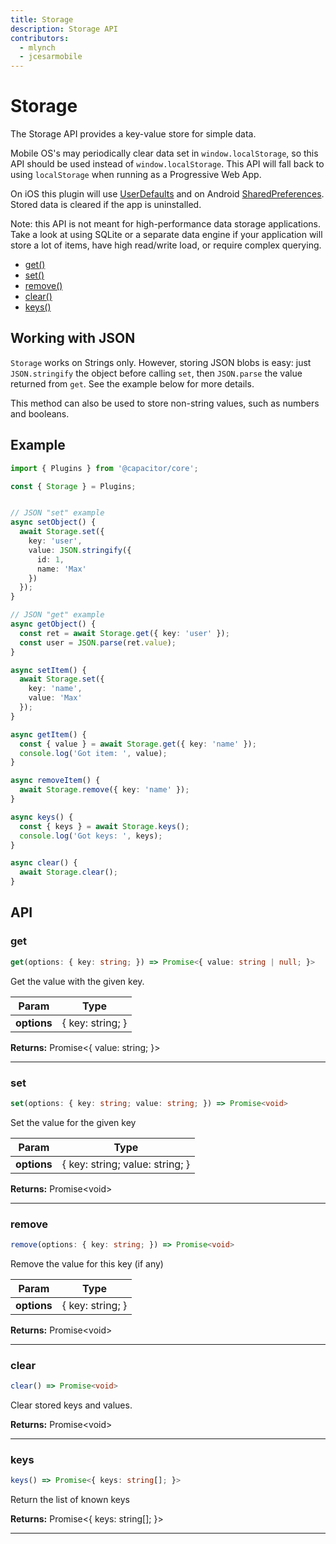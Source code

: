 ```yaml
---
title: Storage
description: Storage API
contributors:
  - mlynch
  - jcesarmobile
---
```


<plugin-platforms platforms="pwa,ios,android"></plugin-platforms>

# Storage

The Storage API provides a key-value store for simple data.

Mobile OS's may periodically clear data set in `window.localStorage`, so this API should be used instead of `window.localStorage`. This API will fall back to using `localStorage` when running as a Progressive Web App.

On iOS this plugin will use [UserDefaults](https://developer.apple.com/documentation/foundation/userdefaults) and on Android [SharedPreferences](https://developer.android.com/reference/android/content/SharedPreferences). Stored data is cleared if the app is uninstalled.

Note: this API is not meant for high-performance data storage applications. Take a look at using SQLite or a separate data engine if your application will store a lot of items, have high read/write load, or require complex querying.

<!--DOCGEN_INDEX_START-->
* [get()](#get)
* [set()](#set)
* [remove()](#remove)
* [clear()](#clear)
* [keys()](#keys)
<!--DOCGEN_INDEX_END-->

## Working with JSON

`Storage` works on Strings only. However, storing JSON blobs is easy: just `JSON.stringify` the object before calling `set`, then `JSON.parse` the value returned from `get`. See the
example below for more details.

This method can also be used to store non-string values, such as numbers and booleans.

## Example

```typescript
import { Plugins } from '@capacitor/core';

const { Storage } = Plugins;


// JSON "set" example
async setObject() {
  await Storage.set({
    key: 'user',
    value: JSON.stringify({
      id: 1,
      name: 'Max'
    })
  });
}

// JSON "get" example
async getObject() {
  const ret = await Storage.get({ key: 'user' });
  const user = JSON.parse(ret.value);
}

async setItem() {
  await Storage.set({
    key: 'name',
    value: 'Max'
  });
}

async getItem() {
  const { value } = await Storage.get({ key: 'name' });
  console.log('Got item: ', value);
}

async removeItem() {
  await Storage.remove({ key: 'name' });
}

async keys() {
  const { keys } = await Storage.keys();
  console.log('Got keys: ', keys);
}

async clear() {
  await Storage.clear();
}
```

<!--DOCGEN_API_START-->
<!--Update the source file JSDoc comments and rerun docgen to update the docs below-->
## API

### get

```typescript
get(options: { key: string; }) => Promise<{ value: string | null; }>
```

Get the value with the given key.

| Param       | Type             |
| ----------- | ---------------- |
| **options** | { key: string; } |

**Returns:** Promise&lt;{ value: string; }&gt;

--------------------


### set

```typescript
set(options: { key: string; value: string; }) => Promise<void>
```

Set the value for the given key

| Param       | Type                            |
| ----------- | ------------------------------- |
| **options** | { key: string; value: string; } |

**Returns:** Promise&lt;void&gt;

--------------------


### remove

```typescript
remove(options: { key: string; }) => Promise<void>
```

Remove the value for this key (if any)

| Param       | Type             |
| ----------- | ---------------- |
| **options** | { key: string; } |

**Returns:** Promise&lt;void&gt;

--------------------


### clear

```typescript
clear() => Promise<void>
```

Clear stored keys and values.

**Returns:** Promise&lt;void&gt;

--------------------


### keys

```typescript
keys() => Promise<{ keys: string[]; }>
```

Return the list of known keys

**Returns:** Promise&lt;{ keys: string[]; }&gt;

--------------------


<!--DOCGEN_API_END-->
